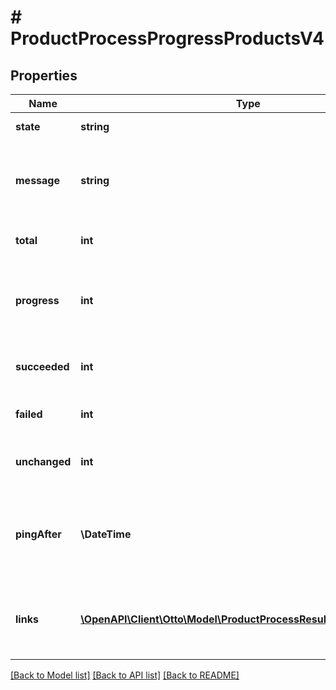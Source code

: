 # # ProductProcessProgressProductsV4

## Properties

Name | Type | Description | Notes
------------ | ------------- | ------------- | -------------
**state** | **string** | the current state of the process | [optional]
**message** | **string** | a human-readable message describing the current state of the process | [optional]
**total** | **int** | the total work to complete for this process | [optional]
**progress** | **int** | the fraction of work that is already completed, as compared to the total work | [optional]
**succeeded** | **int** | the number of successfully processed variations | [optional]
**failed** | **int** | the number of failed processed variations | [optional]
**unchanged** | **int** | the number of unchanged and not processed variations | [optional]
**pingAfter** | **\DateTime** | recommendation when to poll this resource again to receive a meaningful update - ISO8601 date | [optional]
**links** | [**\OpenAPI\Client\Otto\Model\ProductProcessResultLinkProductsV4[]**](ProductProcessResultLinkProductsV4.md) | a list of links that can be used to access detailed information about the process result | [optional]

[[Back to Model list]](../../README.md#models) [[Back to API list]](../../README.md#endpoints) [[Back to README]](../../README.md)
